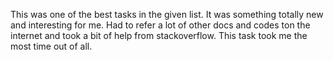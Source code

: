 This was one of the best tasks in the given list. It was something totally new and interesting for me.
Had to refer a lot of other docs and codes ton the internet and took a bit of help from stackoverflow. This task took me the most time out of all.
